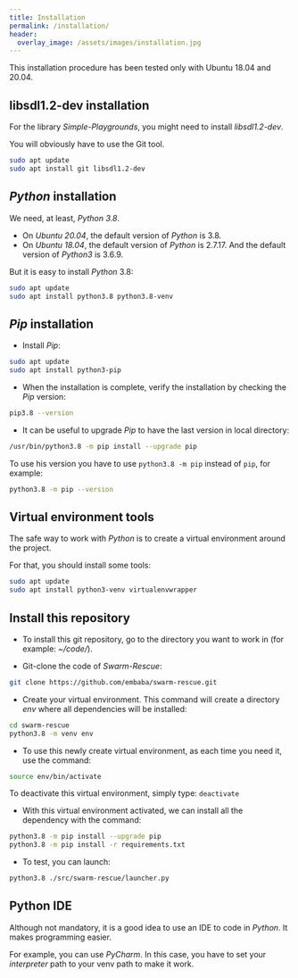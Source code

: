 ```yaml
---
title: Installation
permalink: /installation/
header:
  overlay_image: /assets/images/installation.jpg
---
```

<!-- ![image-install](/assets/images/installation.jpg){: width="100%" } -->

This installation procedure has been tested only with Ubuntu 18.04 and 20.04.

## libsdl1.2-dev installation
For the library *Simple-Playgrounds*, you might need to install *libsdl1.2-dev*.

You will obviously have to use the Git tool.

```bash
sudo apt update
sudo apt install git libsdl1.2-dev
```

## *Python* installation

We need, at least, *Python 3.8*.

- On *Ubuntu 20.04*, the default version of *Python* is 3.8.
- On *Ubuntu 18.04*, the default version of *Python* is 2.7.17. And the default version of *Python3* is 3.6.9.

But it is easy to install *Python* 3.8:
```bash
sudo apt update
sudo apt install python3.8 python3.8-venv
```

## *Pip* installation

- Install *Pip*:
```bash
sudo apt update
sudo apt install python3-pip
```

- When the installation is complete, verify the installation by checking the *Pip* version:

```bash
pip3.8 --version
```

- It can be useful to upgrade *Pip* to have the last version in local directory:

```bash
/usr/bin/python3.8 -m pip install --upgrade pip
```

To use his version you have to use `python3.8 -m pip` instead of `pip`, for example:

```bash
python3.8 -m pip --version
```

## Virtual environment tools

The safe way to work with *Python* is to create a virtual environment around the project.

For that, you should install some tools:

```bash
sudo apt update
sudo apt install python3-venv virtualenvwrapper
```
## Install this repository

- To install this git repository, go to the directory you want to work in (for example: *~/code/*).

- Git-clone the code of *Swarm-Rescue*:

```bash
git clone https://github.com/embaba/swarm-rescue.git
```

- Create your virtual environment. This command will create a directory *env* where all dependencies will be installed:
```bash
cd swarm-rescue
python3.8 -m venv env
```

- To use this newly create virtual environment, as each time you need it, use the command:

```bash
source env/bin/activate
```

To deactivate this virtual environment, simply type: `deactivate`

- With this virtual environment activated, we can install all the dependency with the command:

```bash
python3.8 -m pip install --upgrade pip
python3.8 -m pip install -r requirements.txt
```

- To test, you can launch:
```bash
python3.8 ./src/swarm-rescue/launcher.py
```

## Python IDE

Although not mandatory, it is a good idea to use an IDE to code in *Python*. It makes programming easier.

For example, you can use *PyCharm*. In this case, you have to set your *interpreter* path to your venv path to make it work.
